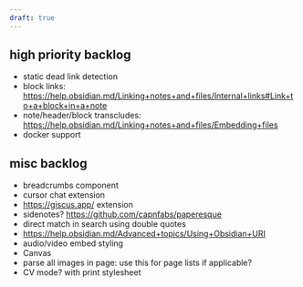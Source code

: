 ```yaml
---
draft: true
---
```


## high priority backlog

-   static dead link detection
-   block links: https://help.obsidian.md/Linking+notes+and+files/Internal+links#Link+to+a+block+in+a+note
-   note/header/block transcludes: https://help.obsidian.md/Linking+notes+and+files/Embedding+files
-   docker support

## misc backlog

-   breadcrumbs component
-   cursor chat extension
-   https://giscus.app/ extension
-   sidenotes? https://github.com/capnfabs/paperesque
-   direct match in search using double quotes
-   https://help.obsidian.md/Advanced+topics/Using+Obsidian+URI
-   audio/video embed styling
-   Canvas
-   parse all images in page: use this for page lists if applicable?
-   CV mode? with print stylesheet
